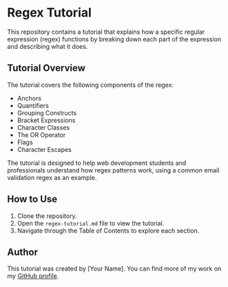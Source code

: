 # Regex Tutorial

This repository contains a tutorial that explains how a specific regular expression (regex) functions by breaking down each part of the expression and describing what it does.

## Tutorial Overview

The tutorial covers the following components of the regex:

- Anchors
- Quantifiers
- Grouping Constructs
- Bracket Expressions
- Character Classes
- The OR Operator
- Flags
- Character Escapes

The tutorial is designed to help web development students and professionals understand how regex patterns work, using a common email validation regex as an example.

## How to Use

1. Clone the repository.
2. Open the `regex-tutorial.md` file to view the tutorial.
3. Navigate through the Table of Contents to explore each section.

## Author

This tutorial was created by [Your Name]. You can find more of my work on my [GitHub profile](https://github.com/TannerHicks02).

